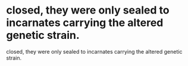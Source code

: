 # closed, they were only sealed to incarnates carrying the altered genetic strain.

closed, they were only sealed to incarnates carrying the altered genetic strain.